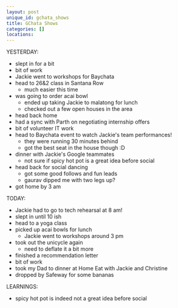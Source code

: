 ```yaml
---
layout: post
unique_id: gchata_shows
title: GChata Shows
categories: []
locations: 
---
```


YESTERDAY:
* slept in for a bit
* bit of work
* Jackie went to workshops for Baychata
* head to 26&2 class in Santana Row
  * much easier this time
* was going to order acai bowl
  * ended up taking Jackie to malatong for lunch
  * checked out a few open houses in the area
* head back home
* had a sync with Parth on negotiating internship offers
* bit of volunteer IT work
* head to Baychata event to watch Jackie's team performances!
  * they were running 30 minutes behind
  * got the best seat in the house though :D
* dinner with Jackie's Google teammates
  * not sure if spicy hot pot is a great idea before social
* head back for social dancing
  * got some good follows and fun leads
  * gaurav dipped me with two legs up?
* got home by 3 am

TODAY:
* Jackie had to go to tech rehearsal at 8 am!
* slept in until 10 ish
* head to a yoga class
* picked up acai bowls for lunch
  * Jackie went to workshops around 3 pm
* took out the unicycle again
  * need to deflate it a bit more
* finished a recommendation letter
* bit of work
* took my Dad to dinner at Home Eat with Jackie and Christine
* dropped by Safeway for some bananas

LEARNINGS:
* spicy hot pot is indeed not a great idea before social
